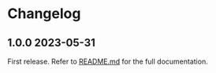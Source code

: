 # Changelog

## 1.0.0 2023-05-31

First release. Refer to [README.md](README.md) for the full documentation.
